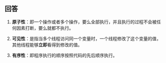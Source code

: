 ## 回答

1. **原子性**：即一个操作或者多个操作，要么全部执行，并且执行的过程不会被任何因素打断，要么就都不执行。

2. **可见性**：是指当多个线程访问同一个变量时，一个线程修改了这个变量的值，其他线程能够**立即**看得到修改的值。

3. **有序性**：即程序执行的顺序按照代码的先后顺序执行。